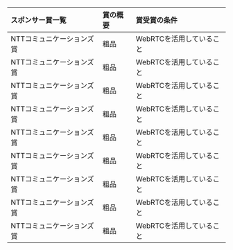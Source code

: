 | スポンサー賞一覧 | 賞の概要 | 賞受賞の条件 |
|:-----------|:------------|:------------|
| NTTコミュニケーションズ賞 | 粗品 |  WebRTCを活用していること  |
| NTTコミュニケーションズ賞 | 粗品 |  WebRTCを活用していること  |
| NTTコミュニケーションズ賞 | 粗品 |  WebRTCを活用していること  |
| NTTコミュニケーションズ賞 | 粗品 |  WebRTCを活用していること  |
| NTTコミュニケーションズ賞 | 粗品 |  WebRTCを活用していること  |
| NTTコミュニケーションズ賞 | 粗品 |  WebRTCを活用していること  |
| NTTコミュニケーションズ賞 | 粗品 |  WebRTCを活用していること  |
| NTTコミュニケーションズ賞 | 粗品 |  WebRTCを活用していること  |
| NTTコミュニケーションズ賞 | 粗品 |  WebRTCを活用していること  |
